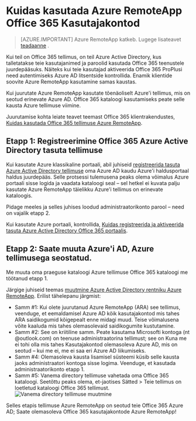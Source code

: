 
<properties 
    pageTitle="Kuidas kasutada Office 365 kasutajakontode Azure RemoteApp | Microsoft Azure'i"
    description="Saate teada, kuidas kasutada Azure RemoteApp minu Office 365 Kasutajakontod"
    services="remoteapp"
    documentationCenter="" 
    authors="piotrci" 
    manager="mbaldwin" />

<tags 
    ms.service="remoteapp" 
    ms.workload="compute" 
    ms.tgt_pltfrm="na" 
    ms.devlang="na" 
    ms.topic="article" 
    ms.date="08/15/2016" 
    ms.author="elizapo" />



# <a name="how-to-use-azure-remoteapp-with-office-365-user-accounts"></a>Kuidas kasutada Azure RemoteApp Office 365 Kasutajakontod

> [AZURE.IMPORTANT]
> Azure RemoteApp katkeb. Lugege lisateavet [teadaanne](https://go.microsoft.com/fwlink/?linkid=821148) .

Kui teil on Office 365 tellimus, on teil Azure Active Directory, kus talletatakse teie kasutajanimed ja paroolid kasutada Office 365 teenustele juurdepääsuks. Näiteks kui teie kasutajad aktiveerida Office 365 ProPlusi need autentimiseks Azure AD litsentside kontrollida. Enamik klientide soovite Azure RemoteApp kasutamine samas kaustas.

Kui juurutate Azure RemoteApp kasutate tõenäoliselt Azure'i tellimus, mis on seotud erinevate Azure AD. Office 365 kataloogi kasutamiseks peate selle kausta Azure tellimuse viimine.

Juurutamise kohta leiate teavet teemast Office 365 klientrakendustes, [Kuidas kasutada Office 365 tellimuse Azure RemoteApp](remoteapp-officesubscription.md).
 
## <a name="phase-1-register-your-free-office-365-azure-active-directory-subscription"></a>Etapp 1: Registreerimine Office 365 Azure Active Directory tasuta tellimuse
Kui kasutate Azure klassikaline portaali, abil juhiseid [registreerida tasuta Azure Active Directory tellimuse](https://technet.microsoft.com/library/dn832618.aspx) oma Azure AD kaudu Azure'i haldusportaal haldus juurdepääs. Selle protsessi tulemusena peaks olema võimalus Azure portaali sisse logida ja vaadata kataloogi seal – sel hetkel ei kuvata palju kasutate Azure RemoteApp täielikku Azure'i tellimus on erinevate kataloogis.

Pidage meeles ja selles juhises loodud administraatorikonto parool – need on vajalik etapp 2.

Kui kasutate Azure portaali, kontrollida, [Kuidas registreerida ja aktiveerida tasuta Azure Active Directory Office 365 portaalis](http://azureblogger.com/2016/01/how-to-register-and-activate-a-free-azure-active-directory-using-office-365-portal/).

## <a name="phase-2-change-the-azure-ad-associated-with-your-azure-subscription"></a>Etapp 2: Saate muuta Azure'i AD, Azure tellimusega seostatud.
Me muuta oma praeguse kataloogi Azure tellimuse Office 365 kataloogi me töötanud etapp 1.

Järgige juhiseid teemas [muutmine Azure Active Directory rentniku Azure RemoteApp](remoteapp-changetenant.md). Erilist tähelepanu järgmist:

- Samm #1: Kui olete juurutanud Azure RemoteApp (ARA) see tellimus, veenduge, et eemaldamisel Azure AD kõik kasutajakontod mis tahes ARA saidikogumid kõigepealt enne midagi muud. Teise võimalusena võite kaaluda mis tahes olemasolevaid saidikogumite kustutamine.
- Samm #2: See on kriitiline samm. Peate kasutama Microsofti kontoga (nt @outlook.com) on teenuse administraatorina tellimust; see on Kuna me ei tohi olla mis tahes Kasutajakontod olemasoleva Azure AD, mis on seotud – kui me ei, me ei saa eri Azure AD liikumiseks.
- Samm #4: Olemasoleva kausta lisamisel süsteemi küsib selle kausta jaoks administraatori kontoga sisse logima. Veenduge, et kasutada administraatorikonto etapp 1.
- Samm #5: Vanema directory tellimuse vahetada oma Office 365 kataloogi. Seetõttu peaks olema, et-jaotises Sätted > Teie tellimus on loetletud kataloogi Office 365 tellimust. 
![Vanema directory tellimuse muutmine](./media/remoteapp-o365user/settings.png)
 

Selles etapis tellimuse Azure RemoteApp on seotud teie Office 365 Azure AD; Saate olemasoleva Office 365 kasutajakontode Azure RemoteApp!




